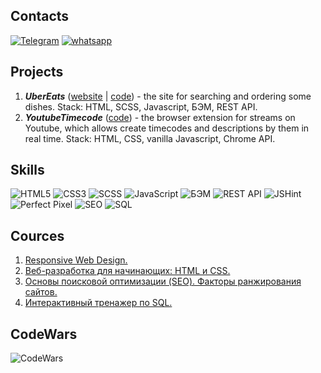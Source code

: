 ## Contacts
[![Telegram](https://img.shields.io/badge/Telegram-111111?style=for-the-badge&logo=telegram)](https://t.me/Alb_Shar)
[![whatsapp](https://img.shields.io/badge/whatsapp-111111?style=for-the-badge&logo=whatsapp)]((https://wa.me/79110058235))

## Projects
1.  ___UberEats___ ([website](https://albshar.github.io/ubereats/) | [code](https://github.com/AlbShar/ubereats)) - the site for searching and ordering some dishes. Stack: HTML, SCSS, Javascript, БЭМ, REST API.
2.  ___YoutubeTimecode___ ([code](https://github.com/AlbShar/extension-youtubeTimecode)) - the browser extension for streams on Youtube, which allows create timecodes and descriptions by them in real time. Stack: HTML, CSS, vanilla Javascript, Chrome API.

## Skills
 ![HTML5](https://img.shields.io/badge/-HTML5-E34F26?style=for-the-badge&logo=html5&logoColor=white) ![CSS3](https://img.shields.io/badge/-CSS3-1572B6?style=for-the-badge&logo=css3) ![SCSS](https://img.shields.io/badge/-SCSS-212121?style=for-the-badge&logo=Sass) ![JavaScript](https://img.shields.io/badge/JavaScript-212121?style=for-the-badge&logo=javascript&logoColor=F0DB4F) ![БЭМ](https://img.shields.io/badge/БЭМ-212121?style=for-the-badge&logo=BEM&logoColor=white) ![REST API](https://img.shields.io/badge/REST_API-212121?style=for-the-badge) ![JSHint](https://img.shields.io/badge/JSHint-212121?style=for-the-badge&logo=JSHINT&logoColor=4B32C3) ![Perfect Pixel](https://img.shields.io/badge/Perfect_Pixel-212121?style=for-the-badge)  ![SEO](https://img.shields.io/badge/SEO-212121?style=for-the-badge&logo=SEO&logoColor=4B32C3) ![SQL](https://img.shields.io/badge/SQL-212121?style=for-the-badge&logo=SQL&logoColor=4B32C3)

## Cources
1. [Responsive Web Design.](https://drive.google.com/file/d/1eQmuRE89wyT7DjY0IXr_7mcWcNOOnay_/view?usp=sharing)
2. [Веб-разработка для начинающих: HTML и CSS.](https://drive.google.com/file/d/18YArF7SUtugi9baCGMhpHGUnhwyj5tUz/view?usp=sharing)
3. [Основы поисковой оптимизации (SEO). Факторы ранжирования сайтов.](https://drive.google.com/file/d/19mj9H4hVR2uTRLAdjHqYKbM8C8MLvjnV/view?usp=sharing)
4. [Интерактивный тренажер по SQL.](https://drive.google.com/file/d/1RoorLd-SVnFnN7RKvLtkF4I4uo3-8Lev/view?usp=sharing)

## CodeWars
![CodeWars](https://www.codewars.com/users/Alb_Shar/badges/large)
